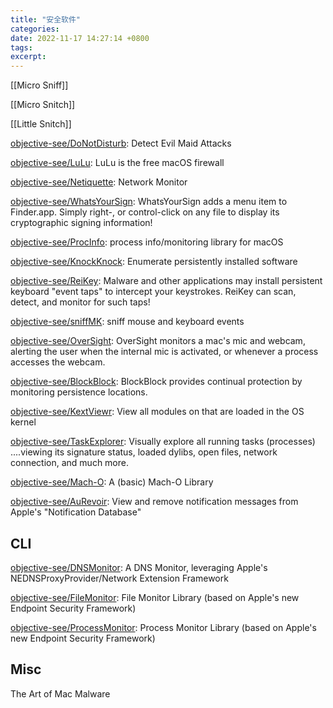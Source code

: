 ```yaml
---
title: "安全软件"
categories: 
date: 2022-11-17 14:27:14 +0800
tags: 
excerpt: 
---
```



[[Micro Sniff]]

[[Micro Snitch]]

[[Little Snitch]]

[objective-see/DoNotDisturb](https://github.com/objective-see/DoNotDisturb): Detect Evil Maid Attacks

[objective-see/LuLu](https://github.com/objective-see/LuLu): LuLu is the free macOS firewall

[objective-see/Netiquette](https://github.com/objective-see/Netiquette): Network Monitor

[objective-see/WhatsYourSign](https://github.com/objective-see/WhatsYourSign): WhatsYourSign adds a menu item to Finder.app. Simply right-, or control-click on any file to display its cryptographic signing information!

[objective-see/ProcInfo](https://github.com/objective-see/ProcInfo): process info/monitoring library for macOS

[objective-see/KnockKnock](https://github.com/objective-see/KnockKnock): Enumerate persistently installed software

[objective-see/ReiKey](https://github.com/objective-see/ReiKey): Malware and other applications may install persistent keyboard "event taps" to intercept your keystrokes. ReiKey can scan, detect, and monitor for such taps!

[objective-see/sniffMK](https://github.com/objective-see/sniffMK): sniff mouse and keyboard events

[objective-see/OverSight](https://github.com/objective-see/OverSight): OverSight monitors a mac's mic and webcam, alerting the user when the internal mic is activated, or whenever a process accesses the webcam.

[objective-see/BlockBlock](https://github.com/objective-see/BlockBlock): BlockBlock provides continual protection by monitoring persistence locations.

[objective-see/KextViewr](https://github.com/objective-see/KextViewr): View all modules on that are loaded in the OS kernel

[objective-see/TaskExplorer](https://github.com/objective-see/TaskExplorer): Visually explore all running tasks (processes) ....viewing its signature status, loaded dylibs, open files, network connection, and much more.

[objective-see/Mach-O](https://github.com/objective-see/Mach-O): A (basic) Mach-O Library

[objective-see/AuRevoir](https://github.com/objective-see/AuRevoir): View and remove notification messages from Apple's "Notification Database"

## CLI

[objective-see/DNSMonitor](https://github.com/objective-see/DNSMonitor): A DNS Monitor, leveraging Apple's NEDNSProxyProvider/Network Extension Framework

[objective-see/FileMonitor](https://github.com/objective-see/FileMonitor): File Monitor Library (based on Apple's new Endpoint Security Framework)

[objective-see/ProcessMonitor](https://github.com/objective-see/ProcessMonitor): Process Monitor Library (based on Apple's new Endpoint Security Framework)

## Misc

The Art of Mac Malware



